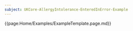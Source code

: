```yaml
---
subject: UKCore-AllergyIntolerance-EnteredInError-Example
---
```

{{page:Home/Examples/ExampleTemplate.page.md}}